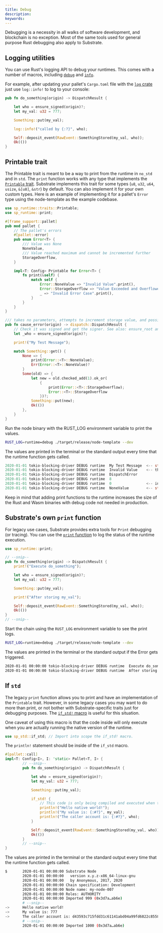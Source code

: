 ```yaml
---
title: Debug
description: 
keywords:
---
```


Debugging is a necessity in all walks of software development, and blockchain is no exception. Most
of the same tools used for general purpose Rust debugging also apply to Substrate.

## Logging utilities

You can use Rust's logging API to debug your runtimes. This comes with a number of macros, including
[`debug`](https://docs.rs/log/0.4.14/log/macro.debug.html) and [`info`](https://docs.rs/log/0.4.14/log/macro.info.html).

For example, after updating your pallet's `Cargo.toml` file with the [`log` crate](https://crates.io/crates/log)
just use `log::info!` to log to your console:

```rust
pub fn do_something(origin) -> DispatchResult {

	let who = ensure_signed(origin)?;
	let my_val: u32 = 777;

	Something::put(my_val);

	log::info!("called by {:?}", who);

	Self::deposit_event(RawEvent::SomethingStored(my_val, who));
	Ok(())
}
```

## Printable trait

The Printable trait is meant to be a way to print from the runtime in `no_std` and in `std`. The
`print` function works with any type that implements the
[`Printable` trait](https://paritytech.github.io/substrate/master/sp_runtime/traits/trait.Printable.html).
Substrate implements this trait for some types (`u8`, `u32`, `u64`, `usize`, `&[u8]`, `&str`) by
default. You can also implement it for your own custom types. Here is an example of implementing it
for a pallet's `Error` type using the node-template as the example codebase.

```rust
use sp_runtime::traits::Printable;
use sp_runtime::print;
```

```rust
#[frame_support::pallet]
pub mod pallet {
	// The pallet's errors
	#[pallet::error]
	pub enum Error<T> {
		/// Value was None
		NoneValue,
		/// Value reached maximum and cannot be incremented further
		StorageOverflow,
	}

	impl<T: Config> Printable for Error<T> {
		fn print(&self) {
			match self {
				Error::NoneValue => "Invalid Value".print(),
				Error::StorageOverflow => "Value Exceeded and Overflowed".print(),
				_ => "Invalid Error Case".print(),
			}
		}
	}
}
```

```rust
/// takes no parameters, attempts to increment storage value, and possibly throws an error
pub fn cause_error(origin) -> dispatch::DispatchResult {
	// Check it was signed and get the signer. See also: ensure_root and ensure_none
	let _who = ensure_signed(origin)?;

	print!("My Test Message");

	match Something::get() {
		None => {
			print(Error::<T>::NoneValue);
			Err(Error::<T>::NoneValue)?
		}
		Some(old) => {
			let new = old.checked_add(1).ok_or(
				{
					print(Error::<T>::StorageOverflow);
					Error::<T>::StorageOverflow
				})?;
			Something::put(new);
			Ok(())
		},
	}
}
```

Run the node binary with the RUST_LOG environment variable to print the values.

```sh
RUST_LOG=runtime=debug ./target/release/node-template --dev
```

The values are printed in the terminal or the standard output every time that the runtime function gets called.

```rust
2020-01-01 tokio-blocking-driver DEBUG runtime  My Test Message  <-- str implements Printable by default
2020-01-01 tokio-blocking-driver DEBUG runtime  Invalid Value    <-- the custom string from NoneValue
2020-01-01 tokio-blocking-driver DEBUG runtime  DispatchError
2020-01-01 tokio-blocking-driver DEBUG runtime  8
2020-01-01 tokio-blocking-driver DEBUG runtime  0                <-- index value from the Error enum definition
2020-01-01 tokio-blocking-driver DEBUG runtime  NoneValue        <-- str which holds the name of the ident of the error
```

Keep in mind that adding print functions to the runtime increases the size of the Rust and Wasm binaries with debug code not needed in production.

## Substrate's own `print` function

For legacy use cases, Substrate provides extra tools for `Print` debugging (or tracing). You can use
the [`print` function](https://paritytech.github.io/substrate/master/sp_runtime/fn.print.html) to log the
status of the runtime execution.

```rust
use sp_runtime::print;

// --snip--
pub fn do_something(origin) -> DispatchResult {
	print!("Execute do_something");

	let who = ensure_signed(origin)?;
	let my_val: u32 = 777;

	Something::put(my_val);

	print!("After storing my_val");

	Self::deposit_event(RawEvent::SomethingStored(my_val, who));
	Ok(())
}
// --snip--
```

Start the chain using the `RUST_LOG` environment variable to see the print logs.

```sh
RUST_LOG=runtime=debug ./target/release/node-template --dev
```

The values are printed in the terminal or the standard output if the Error gets triggered.

```sh
2020-01-01 00:00:00 tokio-blocking-driver DEBUG runtime  Execute do_something
2020-01-01 00:00:00 tokio-blocking-driver DEBUG runtime  After storing my_val
```

## If `std`

The legacy `print` function allows you to print and have an implementation of the `Printable` trait.
However, in some legacy cases you may want to do more than print, or not bother with
Substrate-specific traits just for debugging purposes. The
[`if_std!` macro](https://paritytech.github.io/substrate/master/sp_std/macro.if_std.html) is useful for this
situation.

One caveat of using this macro is that the code inside will only execute when you are actually
running the native version of the runtime.

```rust
use sp_std::if_std; // Import into scope the if_std! macro.
```

The `println!` statement should be inside of the `if_std` macro.

```rust
#[pallet::call]
impl<T: Config<I>, I: 'static> Pallet<T, I> {
		// --snip--
		pub fn do_something(origin) -> DispatchResult {

			let who = ensure_signed(origin)?;
			let my_val: u32 = 777;

			Something::put(my_val);

			if_std! {
				// This code is only being compiled and executed when the `std` feature is enabled.
				println!("Hello native world!");
				println!("My value is: {:#?}", my_val);
				println!("The caller account is: {:#?}", who);
			}

			Self::deposit_event(RawEvent::SomethingStored(my_val, who));
			Ok(())
		}
		// --snip--
}
```

The values are printed in the terminal or the standard output every time that the runtime function
gets called.

```sh
$		2020-01-01 00:00:00 Substrate Node
		2020-01-01 00:00:00   version x.y.z-x86_64-linux-gnu
		2020-01-01 00:00:00   by Anonymous, 2017, 2020
		2020-01-01 00:00:00 Chain specification: Development
		2020-01-01 00:00:00 Node name: my-node-007
		2020-01-01 00:00:00 Roles: AUTHORITY
		2020-01-01 00:00:00 Imported 999 (0x3d7a…ab6e)
		# --snip--
->		Hello native world!
->		My value is: 777
->		The caller account is: d43593c715fdd31c61141abd04a99fd6822c8558854ccde39a5684e7a56da27d (5GrwvaEF...)
		# --snip--
		2020-01-01 00:00:00 Imported 1000 (0x3d7a…ab6e)

```
